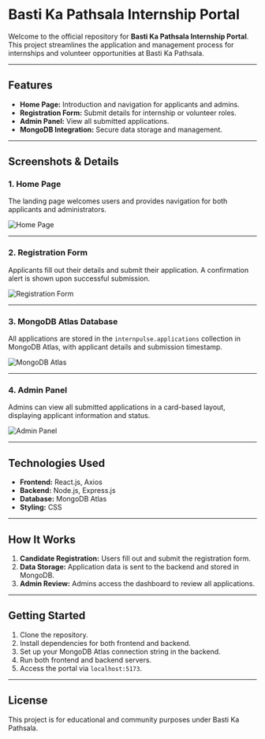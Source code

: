 # Basti Ka Pathsala Internship Portal

Welcome to the official repository for **Basti Ka Pathsala Internship Portal**. This project streamlines the application and management process for internships and volunteer opportunities at Basti Ka Pathsala.

---

## Features

- **Home Page:** Introduction and navigation for applicants and admins.
- **Registration Form:** Submit details for internship or volunteer roles.
- **Admin Panel:** View all submitted applications.
- **MongoDB Integration:** Secure data storage and management.

---

## Screenshots & Details

### 1. Home Page

The landing page welcomes users and provides navigation for both applicants and administrators.

![Home Page](./screenshots/homepage.png)

---

### 2. Registration Form

Applicants fill out their details and submit their application. A confirmation alert is shown upon successful submission.

![Registration Form](./screenshots/register-form.png)

---

### 3. MongoDB Atlas Database

All applications are stored in the `internpulse.applications` collection in MongoDB Atlas, with applicant details and submission timestamp.

![MongoDB Atlas](./screenshots/mongodb-atlas.png)

---

### 4. Admin Panel

Admins can view all submitted applications in a card-based layout, displaying applicant information and status.

![Admin Panel](./screenshots/admin-panel.png)

---

## Technologies Used

- **Frontend:** React.js, Axios
- **Backend:** Node.js, Express.js
- **Database:** MongoDB Atlas
- **Styling:** CSS

---

## How It Works

1. **Candidate Registration:** Users fill out and submit the registration form.
2. **Data Storage:** Application data is sent to the backend and stored in MongoDB.
3. **Admin Review:** Admins access the dashboard to review all applications.

---

## Getting Started

1. Clone the repository.
2. Install dependencies for both frontend and backend.
3. Set up your MongoDB Atlas connection string in the backend.
4. Run both frontend and backend servers.
5. Access the portal via `localhost:5173`.

---

## License

This project is for educational and community purposes under Basti Ka Pathsala.
